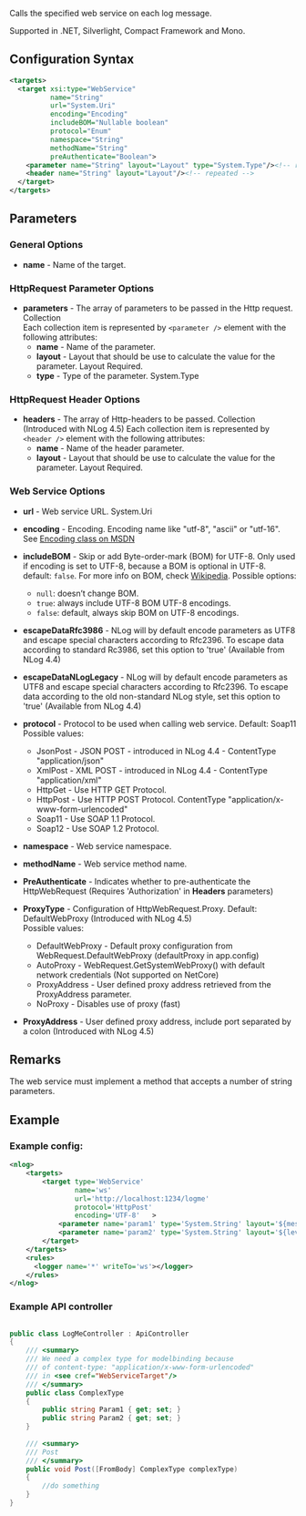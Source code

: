 Calls the specified web service on each log message. 

Supported in .NET, Silverlight, Compact Framework and Mono.

## Configuration Syntax
```xml
<targets>
  <target xsi:type="WebService"
          name="String"
          url="System.Uri"
          encoding="Encoding"
          includeBOM="Nullable boolean"
          protocol="Enum"
          namespace="String"
          methodName="String"
          preAuthenticate="Boolean">
    <parameter name="String" layout="Layout" type="System.Type"/><!-- repeated -->
    <header name="String" layout="Layout"/><!-- repeated -->
  </target>
</targets>
```

## Parameters
### General Options
* **name** - Name of the target.

### HttpRequest Parameter Options
* **parameters** - The array of parameters to be passed in the Http request. Collection  
Each collection item is represented by `<parameter />` element with the following attributes:  
  * **name** - Name of the parameter.
  * **layout** - Layout that should be use to calculate the value for the parameter. Layout Required.
  * **type** - Type of the parameter. System.Type

### HttpRequest Header Options
* **headers** - The array of Http-headers to be passed. Collection (Introduced with NLog 4.5)
Each collection item is represented by `<header />` element with the following attributes:  
  * **name** - Name of the header parameter.
  * **layout** - Layout that should be use to calculate the value for the parameter. Layout Required.


### Web Service Options
* **url** - Web service URL. System.Uri

* **encoding** - Encoding. Encoding name like "utf-8", "ascii" or "utf-16". See [Encoding class on MSDN](http://msdn.microsoft.com/en-us/library/system.text.encoding%28v=vs.110%29.aspx)

* **includeBOM** - Skip or add Byte-order-mark (BOM) for UTF-8. Only used if encoding is set to UTF-8, because a BOM is optional in UTF-8.  default: `false`. For more info on BOM, check [Wikipedia](https://en.wikipedia.org/wiki/Byte_order_mark).
Possible options: 
  - `null`: doesn’t change BOM. 
  - `true`: always include UTF-8 BOM UTF-8 encodings. 
  - `false`: default, always skip BOM on UTF-8 encodings.

* **escapeDataRfc3986** - NLog will by default encode parameters as UTF8 and escape special characters according to Rfc2396. To escape data according to standard Rc3986, set this option to 'true' (Available from NLog 4.4)

* **escapeDataNLogLegacy** - NLog will by default encode parameters as UTF8 and escape special characters according to Rfc2396. To escape data according to the old non-standard NLog style, set this option to 'true' (Available from NLog 4.4)

* **protocol** - Protocol to be used when calling web service. Default: Soap11  
Possible values:  
  * JsonPost - JSON POST  - introduced in NLog 4.4 - ContentType "application/json"
  * XmlPost - XML POST - introduced in NLog 4.4 -  ContentType "application/xml"
  * HttpGet - Use HTTP GET Protocol.
  * HttpPost - Use HTTP POST Protocol.  ContentType "application/x-www-form-urlencoded"
  * Soap11 - Use SOAP 1.1 Protocol.
  * Soap12 - Use SOAP 1.2 Protocol.

* **namespace** - Web service namespace.

* **methodName** - Web service method name.

* **PreAuthenticate** - Indicates whether to pre-authenticate the HttpWebRequest (Requires 'Authorization' in **Headers** parameters)

* **ProxyType** - Configuration of HttpWebRequest.Proxy. Default: DefaultWebProxy (Introduced with NLog 4.5)  
Possible values:
  * DefaultWebProxy - Default proxy configuration from WebRequest.DefaultWebProxy (defaultProxy in app.config)
  * AutoProxy - WebRequest.GetSystemWebProxy() with default network credentials (Not supported on NetCore)
  * ProxyAddress - User defined proxy address retrieved from the ProxyAddress parameter.
  * NoProxy - Disables use of proxy (fast)

* **ProxyAddress** - User defined proxy address, include port separated by a colon (Introduced with NLog 4.5) 

## Remarks
The web service must implement a method that accepts a number of string parameters.

## Example

### Example config:

```xml
<nlog>
    <targets>
        <target type='WebService'
                name='ws'
                url='http://localhost:1234/logme'
                protocol='HttpPost'
                encoding='UTF-8'   >
            <parameter name='param1' type='System.String' layout='${message}'/> 
            <parameter name='param2' type='System.String' layout='${level}'/>
        </target>
    </targets>
    <rules>
      <logger name='*' writeTo='ws'></logger>
    </rules>
</nlog>
```

### Example API controller

```c#

public class LogMeController : ApiController
{
    /// <summary>
    /// We need a complex type for modelbinding because 
    /// of content-type: "application/x-www-form-urlencoded" 
    /// in <see cref="WebServiceTarget"/>
    /// </summary>
    public class ComplexType
    {
        public string Param1 { get; set; }
        public string Param2 { get; set; }
    }
    
    /// <summary>
    /// Post
    /// </summary>
    public void Post([FromBody] ComplexType complexType)
    {
        //do something
    }
}
```